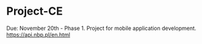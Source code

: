 # Project-CE
Due: November 20th - Phase 1.
Project for mobile application development.
https://api.nbp.pl/en.html
